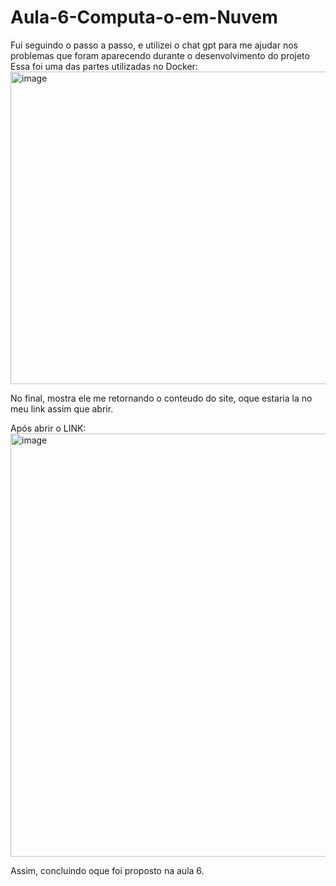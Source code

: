 # Aula-6-Computa-o-em-Nuvem

Fui seguindo o passo a passo, e utilizei o chat gpt para me ajudar nos problemas que foram aparecendo durante o desenvolvimento do projeto
Essa foi uma das partes utilizadas no Docker:
<img width="939" height="500" alt="image" src="https://github.com/user-attachments/assets/ff9e8af5-f76b-42f1-8116-d122fc66ede0" />

No final, mostra ele me retornando o conteudo do site, oque estaria la no meu link assim que abrir.


Após abrir o LINK: 
<img width="1365" height="677" alt="image" src="https://github.com/user-attachments/assets/2661a7e4-9591-4bfd-8ae9-a124fdc4d99b" />

Assim, concluindo oque foi proposto na aula 6.
